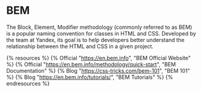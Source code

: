 # BEM

The Block, Element, Modifier methodology (commonly referred to as BEM) is a popular naming convention for classes in HTML and CSS. Developed by the team at Yandex, its goal is to help developers better understand the relationship between the HTML and CSS in a given project.

{% resources %}
  {% Official "https://en.bem.info", "BEM Official Website" %}
  {% Official "https://en.bem.info/methodology/quick-start", "BEM Documentation" %}
  {% Blog "https://css-tricks.com/bem-101", "BEM 101" %}
  {% Blog "https://en.bem.info/tutorials/", "BEM Tutorials" %}
{% endresources %}
